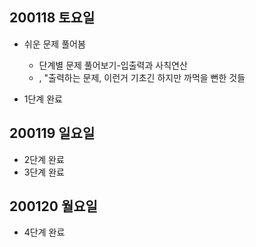 ## 200118 토요일

* 쉬운 문제 풀어봄
	* 단계별 문제 풀어보기-입출력과 사칙연산
	* \, "출력하는 문제, 이런거 기초긴 하지만 까먹을 뻔한 것들

* 1단계 완료

## 200119 일요일

* 2단계 완료
* 3단계 완료
	
## 200120 월요일

* 4단계 완료
